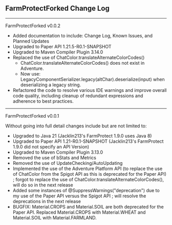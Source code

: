 FarmProtectForked Change Log
-
--------------------------------------------------------------------------------------------------------------------------------------------------------------------------------------------------------------------------------------------------------------------------------------------------

FarmProtectForked v0.0.2
- Added documentation to include: Change Log, Known Issues, and Planned Updates
- Upgraded to Paper API 1.21.5-R0.1-SNAPSHOT
- Upgraded to Maven Compiler Plugin 3.14.0
- Replaced the use of ChatColor.translateAlternateColorCodes()
  - ChatColor.translateAlternateColorCodes() does not exist in Adventure. 
  - Now use: LegacyComponentSerializer.legacy(altChar).deserialize(input) when deserializing a legacy string.
- Refactored the code to resolve various IDE warnings and improve overall code quality, including cleanup of redundant expressions and adherence to best practices.


--------------------------------------------------------------------------------------------------------------------------------------------------------------------------------------------------------------------------------------------------------------------------------------------------
FarmProtectForked v0.0.1

Without going into full detail changes include but are not limited to:
- Upgraded to Java 21 (Jacklin213's FarmProtect 1.9.0 uses Java 8)
- Upgraded to Paper API 1.21-R0.1-SNAPSHOT (Jacklin213's FarmProtect 1.9.0 did not specify an API Version)
- Upgraded to Maven Compiler Plugin 3.13.0
- Removed the use of bStats and Metrics
- Removed the use of UpdateChecking/AutoUpdating
- Implemented the use of the Adventure Platform API (to replace the use of ChatColor from the Spigot API as this is deprecated for the Paper API) ; forgot to replace the use of ChatColor.translateAlternateColorCodes(), will do so in the next release
- Added some instances of @SuppressWarnings("deprecation") due to my use of the Paper API versus the Spigot API ; will resolve the deprecations in the next release
- BUGFIX: Material.CROPS and Material.SOIL are both deprecated for the Paper API. Replaced Material.CROPS with Material.WHEAT and Material.SOIL with Material.FARMLAND.